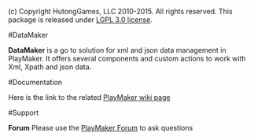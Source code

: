 (c) Copyright HutongGames, LLC 2010-2015. All rights reserved.
This package is released under [LGPL 3.0 license](http://opensource.org/licenses/LGPL-3.0).

#DataMaker

**DataMaker** is a go to solution for xml and json data management in PlayMaker. It offers several components and custom actions to work with Xml, Xpath and json data.

#Documentation

Here is the link to the related [PlayMaker wiki page](https://hutonggames.fogbugz.com/default.asp?W1133) 

#Support

**Forum**
Please use the [PlayMaker Forum](http://hutonggames.com/playmakerforum/index.php?board=1.0) to ask questions


